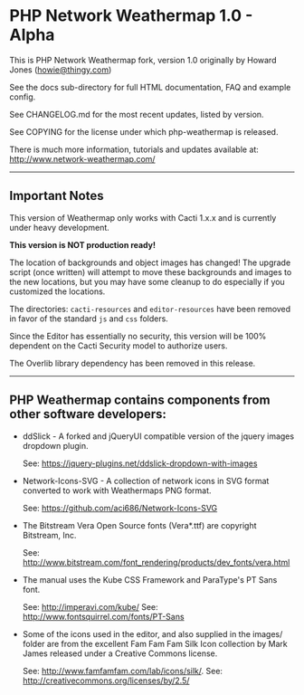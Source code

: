 # PHP Network Weathermap 1.0 - Alpha

This is PHP Network Weathermap fork, version 1.0 originally by Howard Jones (howie@thingy.com)

See the docs sub-directory for full HTML documentation, FAQ and example config.

See CHANGELOG.md for the most recent updates, listed by version.

See COPYING for the license under which php-weathermap is released.

There is much more information, tutorials and updates available at:
    http://www.network-weathermap.com/

------

## Important Notes
This version of Weathermap only works with Cacti 1.x.x and is currently under
heavy development.

**This version is NOT production ready!**

The location of backgrounds and object images has changed!  The upgrade script 
(once written) will attempt to move these backgrounds and images to the new locations, 
but you may have some cleanup to do especially if you customized the locations.

The directories: `cacti-resources` and `editor-resources` have been removed
in favor of the standard `js` and `css` folders.

Since the Editor has essentially no security, this version will be 100% dependent
on the Cacti Security model to authorize users.

The Overlib library dependency has been removed in this release.

------

## PHP Weathermap contains components from other software developers:

* ddSlick - A forked and jQueryUI compatible version of the jquery images dropdown
  plugin.

  See: https://jquery-plugins.net/ddslick-dropdown-with-images

* Network-Icons-SVG - A collection of network icons in SVG format converted
  to work with Weathermaps PNG format.

  See: https://github.com/aci686/Network-Icons-SVG

* The Bitstream Vera Open Source fonts (Vera\*.ttf) are copyright Bitstream, Inc.

  See: http://www.bitstream.com/font_rendering/products/dev_fonts/vera.html

* The manual uses the Kube CSS Framework and ParaType's PT Sans font.

  See: http://imperavi.com/kube/
  See: http://www.fontsquirrel.com/fonts/PT-Sans

* Some of the icons used in the editor, and also supplied in the images/ folder are
  from the excellent Fam Fam Fam Silk Icon collection by Mark James released under
  a Creative Commons license.

  See: http://www.famfamfam.com/lab/icons/silk/.
  See: http://creativecommons.org/licenses/by/2.5/
